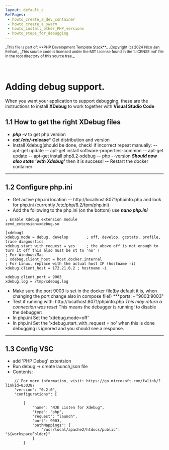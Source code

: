 ```yaml
---
layout: default_c
RefPages:
 - howto_create_a_dev_container
 - howto_create_a_swarm
 - howto_install_other_PHP_versions 
 - howto_steps_for_debugging
--- 
```


<small>
_This file is part of: **PHP Development Template Stack**_
_Copyright (c) 2024 Nico Jan Eelhart_
_This source code is licensed under the MIT License found in the  'LICENSE.md' file in the root directory of this source tree._
</small><br><br><br>

# Adding debug support.
When you want your application to support debugging, these are the instructions to install **XDebug** to work together with **Visual Studio Code**

## 1.1 How to get the right XDebug files
- ***php -v*** to get php version
- ***cat /etc/*-release*** Get distribution and version
- Install Xdebug(should be done, check! if incorrect repeat manually:
-- apt-get update
-- apt-get install software-properties-common
-- apt-get update
-- apt-get install php8.2-xdebug 
-- php --version ***Should now also state 'with Xdebug'*** then it is success!
-- Restart the docker container

----

## 1.2 Configure php.ini 
- Get active php.ini location 
-- http://localhost:8071/phpinfo.php and look for php.ini (currently 	/etc/php/8.2/fpm/php.ini)
- Add the following to the php.ini (on the bottom) use ***nano php.ini***

```
; Enable Xdebug extension module
zend_extension=xdebug.so

[xdebug]
xdebug.mode = debug, develop		; off, develop, gcstats, profile, trace diagnostics
xdebug.start_with_request = yes		; the above off is not enough to turn it off this also must be st to 'no' !
; For Windows/Mac
; xdebug.client_host = host.docker.internal  
; For Linux, replace with the actual host IP (hostname -i)
xdebug.client_host = 172.21.0.2 ; hostname -i

xdebug.client_port = 9003
xdebug.log = /tmp/xdebug.log
```
- Make sure the port 9003 is set in the docker file(by default it is, when changing the port change also in compose file!) ***ports: - "9003:9003" 
- Test if running with: http://localhost:8071/phpinfo.php *This may return a connection was reset* This means the debugger is running! to disable the debugger:
- In php.ini Set the 'xdebug.mode=off' 
- In php.ini Set the 'xdebug.start_with_request = no' 
when this is done debugging is ignored and you should see a response.

----

## 1.3 Config VSC
- add 'PHP Debug' extentsion
- Run debug -> create launch,json file
- Contents:
```
    // For more information, visit: https://go.microsoft.com/fwlink/?linkid=830387
    "version": "0.2.0",
    "configurations": [

        {
            "name": "NJE Listen for Xdebug",
            "type": "php",
            "request": "launch",
            "port": 9003,
            "pathMappings": {
                "/usr/local/apache2/htdocs/public": "${workspaceFolder}"
            }
        }
```

